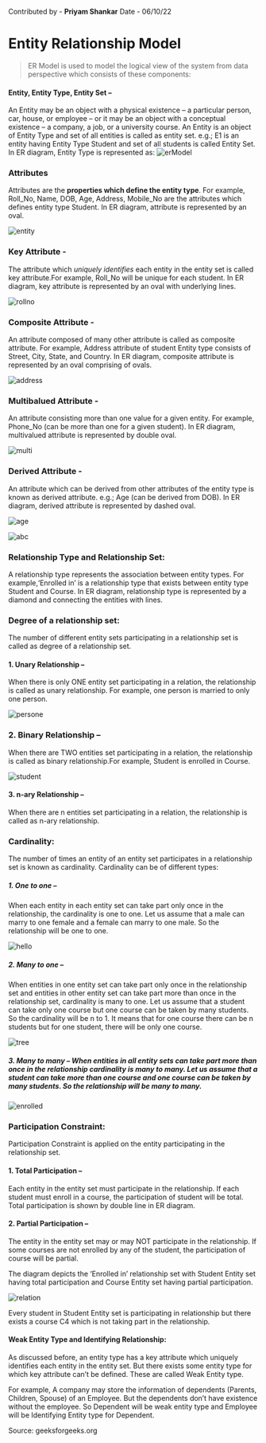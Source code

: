 Contributed by - **Priyam Shankar**
Date - 06/10/22

# Entity Relationship Model
> ER Model is used to model the logical view of the system from data perspective which consists of these components: 
#### Entity, Entity Type, Entity Set – 
An Entity may be an object with a physical existence – a particular person, car, house, or employee – or it may be an object with a conceptual existence – a company, a job, or a university course. 
An Entity is an object of Entity Type and set of all entities is called as entity set. e.g.; E1 is an entity having Entity Type Student and set of all students is called Entity Set. In ER diagram, Entity Type is represented as: 
![erModel](https://media.geeksforgeeks.org/wp-content/uploads/Database-Management-System-ER-Model.png)

### Attributes
Attributes are the **properties which define the entity type**. For example, Roll_No, Name, DOB, Age, Address, Mobile_No are the attributes which defines entity type Student. In ER diagram, attribute is represented by an oval. 

![entity](https://media.geeksforgeeks.org/wp-content/uploads/Database-Management-System-ER-Model-2.png)

### Key Attribute - 
The attribute which *uniquely identifies* each entity in the entity set is called key attribute.For example, Roll_No will be unique for each student. In ER diagram, key attribute is represented by an oval with underlying lines.

![rollno](https://media.geeksforgeeks.org/wp-content/uploads/Database-Management-System-ER-Model-3.png)

### Composite Attribute - 
An attribute composed of many other attribute is called as composite attribute. For example, Address attribute of student Entity type consists of Street, City, State, and Country. In ER diagram, composite attribute is represented by an oval comprising of ovals. 

![address](https://media.geeksforgeeks.org/wp-content/uploads/Database-Management-System-ER-Model-4.png)

### Multibalued Attribute - 
An attribute consisting more than one value for a given entity. For example, Phone_No (can be more than one for a given student). In ER diagram, multivalued attribute is represented by double oval. 

![multi](https://media.geeksforgeeks.org/wp-content/uploads/Database-Management-System-ER-Model-5.png)

### Derived Attribute - 
An attribute which can be derived from other attributes of the entity type is known as derived attribute. e.g.; Age (can be derived from DOB). In ER diagram, derived attribute is represented by dashed oval. 

![age](https://media.geeksforgeeks.org/wp-content/uploads/Database-Management-System-ER-Model-6.png)

![abc](https://media.geeksforgeeks.org/wp-content/uploads/Database-Management-System-ER-Model-7.png)

### Relationship Type and Relationship Set: 
A relationship type represents the association between entity types. For example,‘Enrolled in’ is a relationship type that exists between entity type Student and Course. In ER diagram, relationship type is represented by a diamond and connecting the entities with lines. 

### Degree of a relationship set: 
The number of different entity sets participating in a relationship set is called as degree of a relationship set.  

#### 1. Unary Relationship – 
When there is only ONE entity set participating in a relation, the relationship is called as unary relationship. For example, one person is married to only one person. 

![persone](https://media.geeksforgeeks.org/wp-content/uploads/Database-Management-System-ER-Model-10.png)

### 2. Binary Relationship – 
When there are TWO entities set participating in a relation, the relationship is called as binary relationship.For example, Student is enrolled in Course. 

![student](https://media.geeksforgeeks.org/wp-content/uploads/Database-Management-System-ER-Model-8.png)

#### 3. n-ary Relationship – 
When there are n entities set participating in a relation, the relationship is called as n-ary relationship. 
 

### Cardinality: 

The number of times an entity of an entity set participates in a relationship set is known as cardinality. Cardinality can be of different types: 

##### 1. One to one – 
When each entity in each entity set can take part only once in the relationship, the cardinality is one to one. Let us assume that a male can marry to one female and a female can marry to one male. So the relationship will be one to one. 

![hello](https://media.geeksforgeeks.org/wp-content/uploads/Database-Management-System-ER-Model-13.png)

##### 2. Many to one – 
When entities in one entity set can take part only once in the relationship set and entities in other entity set can take part more than once in the relationship set, cardinality is many to one. Let us assume that a student can take only one course but one course can be taken by many students. So the cardinality will be n to 1. It means that for one course there can be n students but for one student, there will be only one course. 

![tree](https://media.geeksforgeeks.org/wp-content/uploads/Database-Management-System-ER-Model-15.png)

##### 3. Many to many – When entities in all entity sets can take part more than once in the relationship cardinality is many to many. Let us assume that a student can take more than one course and one course can be taken by many students. So the relationship will be many to many. 
![enrolled](https://media.geeksforgeeks.org/wp-content/uploads/Database-Management-System-ER-Model-17.png)

### Participation Constraint: 
Participation Constraint is applied on the entity participating in the relationship set.  

#### 1. Total Participation –
Each entity in the entity set must participate in the relationship. If each student must enroll in a course, the participation of student will be total. Total participation is shown by double line in ER diagram. 

#### 2. Partial Participation –
The entity in the entity set may or may NOT participate in the relationship. If some courses are not enrolled by any of the student, the participation of course will be partial. 

The diagram depicts the ‘Enrolled in’ relationship set with Student Entity set having total participation and Course Entity set having partial participation. 

![relation](https://media.geeksforgeeks.org/wp-content/cdn-uploads/33333-1.png)

Every student in Student Entity set is participating in relationship but there exists a course C4 which is not taking part in the relationship. 

#### Weak Entity Type and Identifying Relationship: 
As discussed before, an entity type has a key attribute which uniquely identifies each entity in the entity set. But there exists some entity type for which key attribute can’t be defined. These are called Weak Entity type. 

For example, A company may store the information of dependents (Parents, Children, Spouse) of an Employee. But the dependents don’t have existence without the employee. So Dependent will be weak entity type and Employee will be Identifying Entity type for Dependent. 


  Source: geeksforgeeks.org

